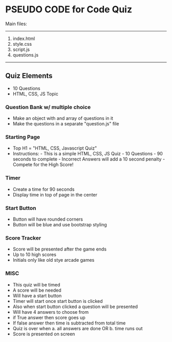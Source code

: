 # PSEUDO CODE for Code Quiz

Main files: 

-------------------
1. index.html
2. style.css
3. script.js
4. questions.js
-------------------

## Quiz Elements

- 10 Questions
- HTML, CSS, JS Topic

### Question Bank w/ multiple choice

- Make an object with and array of questions in it
- Make the questions in a separate "question.js" file


### Starting Page

- Top H1 = "HTML, CSS, Javascript Quiz"
- Instructions:
        - This is a simple HTML, CSS, JS Quiz
        - 10 Questions
        - 90 seconds to complete
        - Incorrect Answers will add a 10 second penalty
        - Compete for the High Score!

### Timer

- Create a time for 90 seconds
- Display time in top of page in the center

### Start Button

- Button will have rounded corners
- Button will be blue and use bootstrap styling

### Score Tracker

- Score will be presented after the game ends
- Up to 10 high scores
- Initials only like old stye arcade games

### MISC

- This quiz will be timed
- A score will be needed
- Will have a start button
- Timer will start once start button is clicked
- Also when start button clicked a question will be presented
- Will have 4 answers to choose from
- if True answer then score goes up
- If false answer then time is subtracted from total time
- Quiz is over when
  a. all answers are done OR
  b. time runs out
- Score is presented on screen
